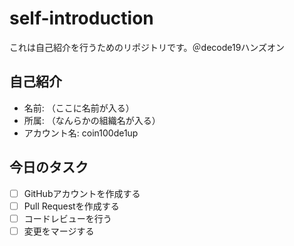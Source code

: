 # self-introduction
 これは自己紹介を行うためのリポジトリです。＠decode19ハンズオン

## 自己紹介
- 名前: （ここに名前が入る）
- 所属: （なんらかの組織名が入る）
- アカウント名: coin100de1up

## 今日のタスク
- [ ] GitHubアカウントを作成する
- [ ] Pull Requestを作成する
- [ ] コードレビューを行う
- [ ] 変更をマージする
